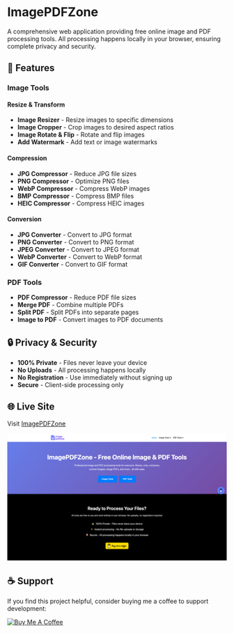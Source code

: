 # ImagePDFZone

A comprehensive web application providing free online image and PDF processing tools. All processing happens locally in your browser, ensuring complete privacy and security.

## 🌟 Features

### Image Tools

#### Resize & Transform

- **Image Resizer** - Resize images to specific dimensions
- **Image Cropper** - Crop images to desired aspect ratios
- **Image Rotate & Flip** - Rotate and flip images
- **Add Watermark** - Add text or image watermarks

#### Compression

- **JPG Compressor** - Reduce JPG file sizes
- **PNG Compressor** - Optimize PNG files
- **WebP Compressor** - Compress WebP images
- **BMP Compressor** - Compress BMP files
- **HEIC Compressor** - Compress HEIC images

#### Conversion

- **JPG Converter** - Convert to JPG format
- **PNG Converter** - Convert to PNG format
- **JPEG Converter** - Convert to JPEG format
- **WebP Converter** - Convert to WebP format
- **GIF Converter** - Convert to GIF format

### PDF Tools

- **PDF Compressor** - Reduce PDF file sizes
- **Merge PDF** - Combine multiple PDFs
- **Split PDF** - Split PDFs into separate pages
- **Image to PDF** - Convert images to PDF documents

## 🔒 Privacy & Security

- **100% Private** - Files never leave your device
- **No Uploads** - All processing happens locally
- **No Registration** - Use immediately without signing up
- **Secure** - Client-side processing only

## 🌐 Live Site

Visit [ImagePDFZone](https://imagepdfzone.netlify.app/)

![ImagePDFZone Homepage](screenshot.png)

## ☕ Support

If you find this project helpful, consider buying me a coffee to support development:

<a href="https://www.buymeacoffee.com/devkrpt" target="_blank" rel="noopener noreferrer"><img src="https://cdn.buymeacoffee.com/buttons/v2/default-yellow.png" alt="Buy Me A Coffee" style="height: 60px !important;width: 217px !important;"></a>
